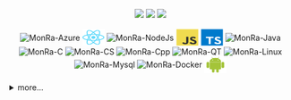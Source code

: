 <!--Hello
<h2><img src="https://emojis.slackmojis.com/emojis/images/1531849430/4246/blob-sunglasses.gif?1531849430" width="30"/> Hi 👋 , I'm MonRá! <img src="https://media.giphy.com/media/12oufCB0MyZ1Go/giphy.gif" width="50"></h2>
-->

<div>
  </p>
  <div align="center">
   <a href="https://www.facebook.com/ramon.chaib" target="_blank"><img src="https://img.shields.io/badge/-Facebook-%230077B5?style=for-the-badge&logo=facebook&logoColor=white" target="_blank"></a> 
  <a href="https://www.instagram.com/monrapps/" target="_blank"><img src="https://img.shields.io/badge/-Instagram-%23E4405F?style=for-the-badge&logo=instagram&logoColor=white" target="_blank"></a>
  <a href="https://www.linkedin.com/in/ramon-chaib-27007635/" target="_blank"><img src="https://img.shields.io/badge/-LinkedIn-%230077B5?style=for-the-badge&logo=linkedin&logoColor=white" target="_blank"></a>   
</div>
  
 <div style="display: inline_block" align="center"><br>
  <img align="center" alt="MonRa-Azure" height="30" width="40" src="https://cdn.jsdelivr.net/gh/devicons/devicon/icons/azure/azure-original.svg">
  <img align="center" alt="MonRa-React" height="30" width="40" src="https://raw.githubusercontent.com/devicons/devicon/master/icons/react/react-original.svg">
  <img align="center" alt="MonRa-NodeJs" height="30" width="40" src="https://cdn.jsdelivr.net/gh/devicons/devicon/icons/nodejs/nodejs-original.svg">
  <img align="center" alt="MonRa-Js" height="30" width="40" src="https://raw.githubusercontent.com/devicons/devicon/master/icons/javascript/javascript-original.svg">     <img align="center" alt="MonRa-Ts" height="30" width="40" src="https://raw.githubusercontent.com/devicons/devicon/master/icons/typescript/typescript-original.svg">
  <img align="center" alt="MonRa-Java" height="30" width="40" src="https://cdn.jsdelivr.net/gh/devicons/devicon/icons/java/java-original.svg">
  <img align="center" alt="MonRa-C" height="30" width="40" src="https://cdn.jsdelivr.net/gh/devicons/devicon/icons/c/c-original.svg">
  <img align="center" alt="MonRa-CS" height="30" width="40" src="https://cdn.jsdelivr.net/gh/devicons/devicon/icons/csharp/csharp-original.svg">
  <img align="center" alt="MonRa-Cpp" height="30" width="40" src="https://cdn.jsdelivr.net/gh/devicons/devicon/icons/cplusplus/cplusplus-original.svg">
  <img align="center" alt="MonRa-QT" height="30" width="40" src="https://cdn.jsdelivr.net/gh/devicons/devicon/icons/qt/qt-original.svg">
  <img align="center" alt="MonRa-Linux" height="30" width="40" src="https://cdn.jsdelivr.net/gh/devicons/devicon/icons/linux/linux-original.svg">
  <img align="center" alt="MonRa-Mysql" height="30" width="40" src="https://cdn.jsdelivr.net/gh/devicons/devicon/icons/mysql/mysql-original.svg">
  <img align="center" alt="MonRa-Docker" height="30" width="40" src="https://cdn.jsdelivr.net/gh/devicons/devicon/icons/docker/docker-original.svg">  
  <img align="center" alt="MonRa-Android" height="30" width="40" src="https://github.com/devicons/devicon/blob/master/icons/android/android-original.svg">
  
</div>
</a>

</br>
<!--
[![github activity graph](https://activity-graph.herokuapp.com/graph?username=monrapps&theme=chartreuse-dark)](https://github.com/monrapps/)
-->
<div>
<details>
      <summary>more...</summary>
      
<!--
### <img src="https://media.giphy.com/media/VgCDAzcKvsR6OM0uWg/giphy.gif" width="50"> A little more about me...  

```javascript
const monra = {
    pronouns: "He" | "Him",
    code: ["any"],
    askMeAbout: ["any"],
    technologies: {
        backEnd: {
            js: ["any"],
        },
        mobileApp: {
            native: ["Android Development"]
        },
        devOps: ["AWS", "Docker🐳", "Route53", "Nginx"],
        databases: ["mongo", "MySql", "sqlite"],
        misc: ["Firebase", "Socket.IO", "selenium", "open-cv", "php", "SuiteApp"]
    },
    architecture: ["Serverless Architecture", "Progressive web applications", "Single page applications"],
    currentFocus: "Building Robots to ease opertations",
    funFact: "There are two ways to write error-free programs; only the third one works"
};
```
-->

---
<!--START_SECTION:waka-->
![Code Time](http://img.shields.io/badge/Code%20Time-1%2C215%20hrs%2037%20mins-blue)

![Profile Views](http://img.shields.io/badge/Profile%20Views-0-blue)

![Lines of code](https://img.shields.io/badge/From%20Hello%20World%20I%27ve%20Written-990.4%20thousand%20lines%20of%20code-blue)

**🐱 My GitHub Data** 

> 📦 65.6 kB Used in GitHub's Storage 
 > 
> 🏆 0 Contributions in the Year 2025
 > 
> 🚫 Not Opted to Hire
 > 
> 📜 24 Public Repositories 
 > 
> 🔑 20 Private Repositories 
 > 
**I'm an Early 🐤** 

```text
🌞 Morning                3751 commits        ████████░░░░░░░░░░░░░░░░░   30.74 % 
🌆 Daytime                4877 commits        ██████████░░░░░░░░░░░░░░░   39.97 % 
🌃 Evening                1507 commits        ███░░░░░░░░░░░░░░░░░░░░░░   12.35 % 
🌙 Night                  2068 commits        ████░░░░░░░░░░░░░░░░░░░░░   16.95 % 
```
📅 **I'm Most Productive on Thursday** 

```text
Monday                   2247 commits        █████░░░░░░░░░░░░░░░░░░░░   18.41 % 
Tuesday                  2146 commits        ████░░░░░░░░░░░░░░░░░░░░░   17.59 % 
Wednesday                2340 commits        █████░░░░░░░░░░░░░░░░░░░░   19.18 % 
Thursday                 2750 commits        ██████░░░░░░░░░░░░░░░░░░░   22.54 % 
Friday                   1917 commits        ████░░░░░░░░░░░░░░░░░░░░░   15.71 % 
Saturday                 435 commits         █░░░░░░░░░░░░░░░░░░░░░░░░   03.56 % 
Sunday                   368 commits         █░░░░░░░░░░░░░░░░░░░░░░░░   03.02 % 
```


📊 **This Week I Spent My Time On** 

```text
🕑︎ Time Zone: America/Sao_Paulo

💬 Programming Languages: 
Other                    3 hrs 9 mins        █████████████░░░░░░░░░░░░   50.50 % 
C                        1 hr 7 mins         █████░░░░░░░░░░░░░░░░░░░░   18.02 % 
Markdown                 29 mins             ██░░░░░░░░░░░░░░░░░░░░░░░   07.82 % 
HTML                     21 mins             █░░░░░░░░░░░░░░░░░░░░░░░░   05.66 % 
Bash                     20 mins             █░░░░░░░░░░░░░░░░░░░░░░░░   05.39 % 

🔥 Editors: 
VS Code                  6 hrs 14 mins       █████████████████████████   100.00 % 

🐱‍💻 Projects: 
gww-v6i                  4 hrs 6 mins        ████████████████░░░░░░░░░   65.66 % 
scripts                  33 mins             ██░░░░░░░░░░░░░░░░░░░░░░░   08.85 % 
Markdown                 32 mins             ██░░░░░░░░░░░░░░░░░░░░░░░   08.79 % 
nlm-gww-watcher          32 mins             ██░░░░░░░░░░░░░░░░░░░░░░░   08.56 % 
kernel                   18 mins             █░░░░░░░░░░░░░░░░░░░░░░░░   04.93 % 

💻 Operating System: 
WSL                      5 hrs 34 mins       ██████████████████████░░░   89.13 % 
Windows                  33 mins             ██░░░░░░░░░░░░░░░░░░░░░░░   08.83 % 
Mac                      7 mins              █░░░░░░░░░░░░░░░░░░░░░░░░   02.04 % 
```

**I Mostly Code in C++** 

```text
C                        15 repos            ████░░░░░░░░░░░░░░░░░░░░░   17.24 % 
JavaScript               9 repos             ███░░░░░░░░░░░░░░░░░░░░░░   10.34 % 
Python                   9 repos             ███░░░░░░░░░░░░░░░░░░░░░░   10.34 % 
Shell                    6 repos             ██░░░░░░░░░░░░░░░░░░░░░░░   06.90 % 
HTML                     6 repos             ██░░░░░░░░░░░░░░░░░░░░░░░   06.90 % 
```



**Timeline**

![Lines of Code chart](https://raw.githubusercontent.com/monrapps/monrapps/master/assets/bar_graph.png)


 Last Updated on 28/06/2025 13:25:02 UTC
<!--END_SECTION:waka-->
